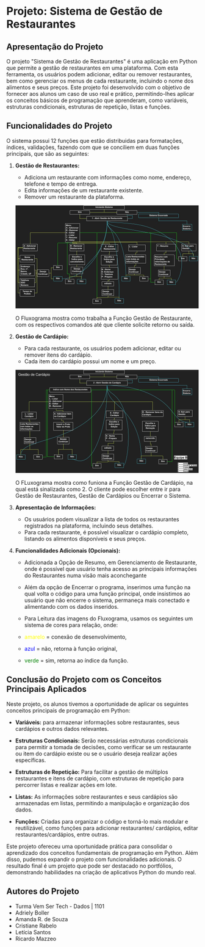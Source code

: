 # Projeto: Sistema de Gestão de Restaurantes

## Apresentação do Projeto

O projeto "Sistema de Gestão de Restaurantes" é uma aplicação em Python que permite a gestão de restaurantes em uma plataforma. Com esta ferramenta, os usuários podem adicionar, editar ou remover restaurantes, bem como gerenciar os menus de cada restaurante, incluindo o nome dos alimentos e seus preços. Este projeto foi desenvolvido com o objetivo de fornecer aos alunos um caso de uso real e prático, permitindo-lhes aplicar os conceitos básicos de programação que aprenderam, como variáveis, estruturas condicionais, estruturas de repetição, listas e funções.

## Funcionalidades do Projeto

O sistema possui 12 funções que estão distribuidas para formatações, índices, validações, fazendo com que se conciliem em duas funções principais, que são as seguintes: 

1. **Gestão de Restaurantes:**
   - Adiciona um restaurante com informações como nome, endereço, telefone e tempo de entrega.
   - Edita informações de um restaurante existente.
   - Remover um restaurante da plataforma.


   ![Fluxograma de Restaurante](fluxograma_restaurante.jpg)
   
   O Fluxograma mostra como trabalha a Função Gestão de Restaurante, com os respectivos comandos até que cliente solicite retorno ou saída.

3. **Gestão de Cardápio:**
   - Para cada restaurante, os usuários podem adicionar, editar ou remover itens do cardápio.
   - Cada item do cardápio possui um nome e um preço.

   ![Fluxograma de Cardápio](fluxograma_cardapio.jpg)
   
   O FLuxograma mostra como funiona a Função Gestão de Cardápio, na qual está sinalizada como 2. O cliente pode escolher entre ir para Gestão de Restaurantes, Gestão de Cardápios ou Encerrar o Sistema.

5. **Apresentação de Informações:**
   - Os usuários podem visualizar a lista de todos os restaurantes registrados na plataforma, incluindo seus detalhes.
   - Para cada restaurante, é possível visualizar o cardápio completo, listando os alimentos disponíveis e seus preços.

6. **Funcionalidades Adicionais (Opcionais):**
   - Adicionada a Opção de Resumo, em Gerenciamento de Restaurante, onde é possível que usuário tenha acesso as principais informações do Restaurantes numa visão mais aconchegante
   - Além da opção de Encerrar o programa, inserimos uma função na qual volta o código para uma função principal, onde insistimos ao usuário que não encerre o sistema, permaneça mais conectado e alimentando com os dados inseridos.

   - Para Leitura das imagens do Fluxograma, usamos os seguintes um sistema de cores para relação, onde: 
   - <span style="color: yellow;">amarelo</span> = conexão de desenvolvimento,
   - <span style="color: blue;">azul</span> = não, retorna à função original,
   - <span style="color: green;">verde</span> = sim, retorna ao índice da função.

## Conclusão do Projeto com os Conceitos Principais Aplicados

Neste projeto, os alunos tivemos a oportunidade de aplicar os seguintes conceitos principais de programação em Python:

- **Variáveis:** para armazenar informações sobre restaurantes, seus cardápios e outros dados relevantes.

- **Estruturas Condicionais:** Serão necessárias estruturas condicionais para permitir a tomada de decisões, como verificar se um restaurante ou item do cardápio existe ou se o usuário deseja realizar ações específicas.

- **Estruturas de Repetição:** Para facilitar a gestão de múltiplos restaurantes e itens de cardápio, com estruturas de repetição para percorrer listas e realizar ações em lote.

- **Listas:** As informações sobre restaurantes e seus cardápios são armazenadas em listas, permitindo a manipulação e organização dos dados.

- **Funções:** Criadas para organizar o código e torná-lo mais modular e reutilizável, como funções para adicionar restaurantes/ cardápios, editar restaurantes/cardápios, entre outras.

Este projeto ofereceu uma oportunidade prática para consolidar o aprendizado dos conceitos fundamentais de programação em Python. Além disso, pudemos expandir o projeto com funcionalidades adicionais. 
O resultado final é um projeto que pode ser destacado no portfólios, demonstrando habilidades na criação de aplicativos Python do mundo real.

## Autores do Projeto 
- Turma Vem Ser Tech - Dados | 1101
- Adriely Boller
- Amanda R. de Souza
- Cristiane Rabelo
- Letícia Santos
- Ricardo Mazzeo
